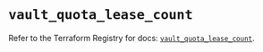 # `vault_quota_lease_count`

Refer to the Terraform Registry for docs: [`vault_quota_lease_count`](https://registry.terraform.io/providers/hashicorp/vault/4.4.0/docs/resources/quota_lease_count).
